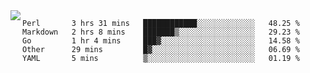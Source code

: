 

<a href="https://github.com/anuraghazra/github-readme-stats">
  <img align="left" src="https://github-readme-stats.vercel.app/api?username=kfly8&count_private=true&show_icons=true&theme=calm" />
</a>


<!--START_SECTION:waka-->
```text
Perl       3 hrs 31 mins   ████████████░░░░░░░░░░░░░   48.25 % 
Markdown   2 hrs 8 mins    ███████▒░░░░░░░░░░░░░░░░░   29.23 % 
Go         1 hr 4 mins     ███▓░░░░░░░░░░░░░░░░░░░░░   14.58 % 
Other      29 mins         █▓░░░░░░░░░░░░░░░░░░░░░░░   06.69 % 
YAML       5 mins          ▒░░░░░░░░░░░░░░░░░░░░░░░░   01.19 % 
```
<!--END_SECTION:waka-->
